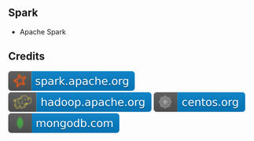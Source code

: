 Spark
-----

- Apache Spark

Credits
-------
[![image](
https://github.com/RajaniCode/S/blob/main/Badges/spark.apache.org.svg?raw=true)](https://spark.apache.org)
[![image](
https://github.com/RajaniCode/S/blob/main/Badges/hadoop.apache.org.svg?raw=true)](https://hadoop.apache.org)
[![image](
https://github.com/RajaniCode/S/blob/main/Badges/centos.org.svg?raw=true)](https://centos.org)
[![image](
https://github.com/RajaniCode/S/blob/main/Badges/mongodb.com.svg?raw=true)](https://hadoop.apache.org)

